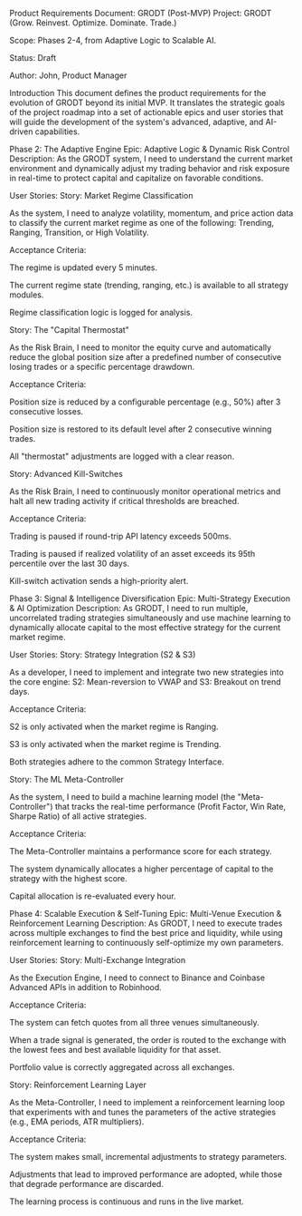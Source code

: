 Product Requirements Document: GRODT (Post-MVP)
Project: GRODT (Grow. Reinvest. Optimize. Dominate. Trade.)

Scope: Phases 2-4, from Adaptive Logic to Scalable AI.

Status: Draft

Author: John, Product Manager

Introduction
This document defines the product requirements for the evolution of GRODT beyond its initial MVP. It translates the strategic goals of the project roadmap into a set of actionable epics and user stories that will guide the development of the system's advanced, adaptive, and AI-driven capabilities.

Phase 2: The Adaptive Engine
Epic: Adaptive Logic & Dynamic Risk Control
Description: As the GRODT system, I need to understand the current market environment and dynamically adjust my trading behavior and risk exposure in real-time to protect capital and capitalize on favorable conditions.

User Stories:
Story: Market Regime Classification

As the system, I need to analyze volatility, momentum, and price action data to classify the current market regime as one of the following: Trending, Ranging, Transition, or High Volatility.

Acceptance Criteria:

The regime is updated every 5 minutes.

The current regime state (trending, ranging, etc.) is available to all strategy modules.

Regime classification logic is logged for analysis.

Story: The "Capital Thermostat"

As the Risk Brain, I need to monitor the equity curve and automatically reduce the global position size after a predefined number of consecutive losing trades or a specific percentage drawdown.

Acceptance Criteria:

Position size is reduced by a configurable percentage (e.g., 50%) after 3 consecutive losses.

Position size is restored to its default level after 2 consecutive winning trades.

All "thermostat" adjustments are logged with a clear reason.

Story: Advanced Kill-Switches

As the Risk Brain, I need to continuously monitor operational metrics and halt all new trading activity if critical thresholds are breached.

Acceptance Criteria:

Trading is paused if round-trip API latency exceeds 500ms.

Trading is paused if realized volatility of an asset exceeds its 95th percentile over the last 30 days.

Kill-switch activation sends a high-priority alert.

Phase 3: Signal & Intelligence Diversification
Epic: Multi-Strategy Execution & AI Optimization
Description: As GRODT, I need to run multiple, uncorrelated trading strategies simultaneously and use machine learning to dynamically allocate capital to the most effective strategy for the current market regime.

User Stories:
Story: Strategy Integration (S2 & S3)

As a developer, I need to implement and integrate two new strategies into the core engine: S2: Mean-reversion to VWAP and S3: Breakout on trend days.

Acceptance Criteria:

S2 is only activated when the market regime is Ranging.

S3 is only activated when the market regime is Trending.

Both strategies adhere to the common Strategy Interface.

Story: The ML Meta-Controller

As the system, I need to build a machine learning model (the "Meta-Controller") that tracks the real-time performance (Profit Factor, Win Rate, Sharpe Ratio) of all active strategies.

Acceptance Criteria:

The Meta-Controller maintains a performance score for each strategy.

The system dynamically allocates a higher percentage of capital to the strategy with the highest score.

Capital allocation is re-evaluated every hour.

Phase 4: Scalable Execution & Self-Tuning
Epic: Multi-Venue Execution & Reinforcement Learning
Description: As GRODT, I need to execute trades across multiple exchanges to find the best price and liquidity, while using reinforcement learning to continuously self-optimize my own parameters.

User Stories:
Story: Multi-Exchange Integration

As the Execution Engine, I need to connect to Binance and Coinbase Advanced APIs in addition to Robinhood.

Acceptance Criteria:

The system can fetch quotes from all three venues simultaneously.

When a trade signal is generated, the order is routed to the exchange with the lowest fees and best available liquidity for that asset.

Portfolio value is correctly aggregated across all exchanges.

Story: Reinforcement Learning Layer

As the Meta-Controller, I need to implement a reinforcement learning loop that experiments with and tunes the parameters of the active strategies (e.g., EMA periods, ATR multipliers).

Acceptance Criteria:

The system makes small, incremental adjustments to strategy parameters.

Adjustments that lead to improved performance are adopted, while those that degrade performance are discarded.

The learning process is continuous and runs in the live market.